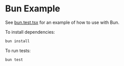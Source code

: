# Bun Example

See [bun.test.tsx](./src/bun.test.tsx) for an example of how to use with Bun.

To install dependencies:

```bash
bun install
```

To run tests:

```bash
bun test
```
